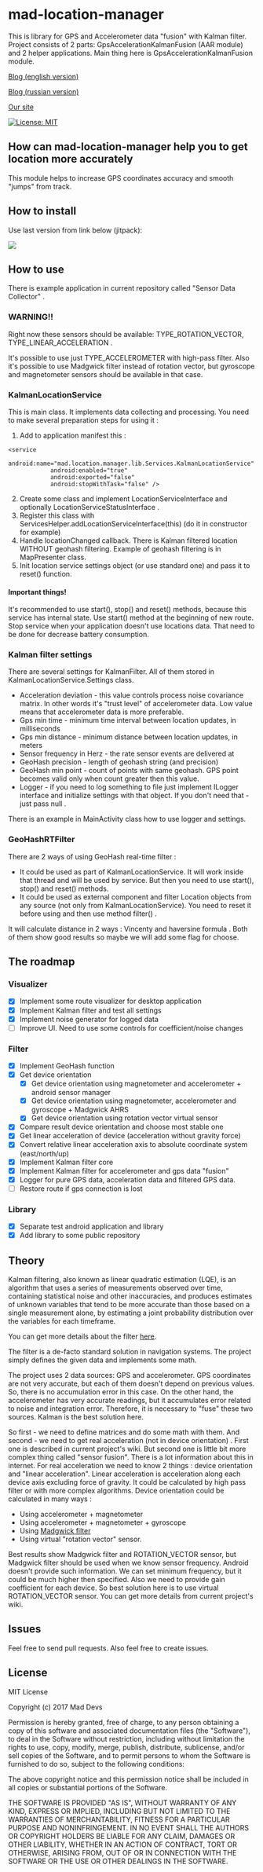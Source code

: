 # mad-location-manager 
This is library for GPS and Accelerometer data "fusion" with Kalman filter. 
Project consists of 2 parts: GpsAccelerationKalmanFusion (AAR module) and 2 helper applications. Main thing here is GpsAccelerationKalmanFusion module.

[Blog (english version)](https://blog.maddevs.io/reduce-gps-data-error-on-android-with-kalman-filter-and-accelerometer-43594faed19c)

[Blog (russian version)](https://blog.maddevs.io/ru-reduce-gps-data-error-on-android-with-kalman-filter-and-accelerometer-b81f1026e06c)

[Our site](https://gps.maddevs.io/en/)


[![License: MIT](https://img.shields.io/badge/License-MIT-yellow.svg)](https://opensource.org/licenses/MIT)

## How can mad-location-manager help you to get location more accurately

This module helps to increase GPS coordinates accuracy and smooth "jumps" from track. 

## How to install

Use last version from link below (jitpack): 

[![](https://jitpack.io/v/maddevsio/mad-location-manager.svg)](https://jitpack.io/#maddevsio/mad-location-manager)

## How to use
There is example application in current repository called "Sensor Data Collector" . 

### WARNING!!

Right now these sensors should be available:
TYPE_ROTATION_VECTOR, TYPE_LINEAR_ACCELERATION .

It's possible to use just TYPE_ACCELEROMETER with high-pass filter. Also it's possible to use Madgwick filter instead of rotation vector, but gyroscope and magnetometer sensors should be available in that case.

### KalmanLocationService

This is main class. It implements data collecting and processing. You need to make several preparation steps for using it : 
1. Add to application manifest this : 

```
<service
            android:name="mad.location.manager.lib.Services.KalmanLocationService"
            android:enabled="true"
            android:exported="false"
            android:stopWithTask="false" />
```
2. Create some class and implement LocationServiceInterface and optionally LocationServiceStatusInterface . 
3. Register this class with ServicesHelper.addLocationServiceInterface(this) (do it in constructor for example)
4. Handle locationChanged callback. There is Kalman filtered location WITHOUT geohash filtering. Example of geohash filtering is in MapPresenter class.
5. Init location service settings object (or use standard one) and pass it to reset() function.

#### Important things!
It's recommended to use start(), stop() and reset() methods, because this service has internal state. Use start() method at the beginning of new route. Stop service when your application doesn't use locations data. That need to be done for decrease battery consumption. 

### Kalman filter settings

There are several settings for KalmanFilter. All of them stored in KalmanLocationService.Settings class. 

- Acceleration deviation - this value controls process noise covariance matrix. In other words it's "trust level" of accelerometer data. Low value means that accelerometer data is more preferable. 
- Gps min time	- minimum time interval between location updates, in milliseconds
- Gps min distance - minimum distance between location updates, in meters
- Sensor frequency in Herz - the rate sensor events are delivered at
- GeoHash precision - length of geohash string (and precision)
- GeoHash min point - count of points with same geohash. GPS point becomes valid only when count greater then this value. 
- Logger - if you need to log something to file just implement ILogger interface and initialize settings with that object. If you don't need that - just pass null . 

There is an example in MainActivity class how to use logger and settings.

### GeoHashRTFilter

There are 2 ways of using GeoHash real-time filter : 
* It could be used as part of KalmanLocationService. It will work inside that thread and will be used by service. But then you need to use start(), stop() and reset() methods. 
* It could be used as external component and filter Location objects from any source (not only from KalmanLocationService). You need to reset it before using and then use method filter() .

It will calculate distance in 2 ways : Vincenty and haversine formula . Both of them show good results so maybe we will add some flag for choose. 


## The roadmap
### Visualizer 

- [x] Implement some route visualizer for desktop application
- [x] Implement Kalman filter and test all settings
- [x] Implement noise generator for logged data
- [ ] Improve UI. Need to use some controls for coefficient/noise changes

### Filter 

- [x] Implement GeoHash function
- [x] Get device orientation
	- [x] Get device orientation using magnetometer and accelerometer + android sensor manager
	- [x] Get device orientation using magnetometer, accelerometer and gyroscope + Madgwick AHRS
	- [x] Get device orientation using rotation vector virtual sensor
- [x] Compare result device orientation and choose most stable one
- [x] Get linear acceleration of device (acceleration without gravity force)
- [x] Convert relative linear acceleration axis to absolute coordinate system (east/north/up)
- [x] Implement Kalman filter core
- [x] Implement Kalman filter for accelerometer and gps data "fusion"
- [x] Logger for pure GPS data, acceleration data and filtered GPS data.
- [ ] Restore route if gps connection is lost

### Library

- [x] Separate test android application and library
- [x] Add library to some public repository

## Theory

Kalman filtering, also known as linear quadratic estimation (LQE), is an algorithm that uses a series of measurements observed over time, containing statistical noise and other inaccuracies, and produces estimates of unknown variables that tend to be more accurate than those based on a single measurement alone, by estimating a joint probability distribution over the variables for each timeframe.

You can get more details about the filter [here](https://en.wikipedia.org/wiki/Kalman_filter).

The filter is a de-facto standard solution in navigation systems. The project simply defines the given data and implements some math.

The project uses 2 data sources: GPS and accelerometer. GPS coordinates are not very accurate, but each of them doesn't depend on previous values. So, there is no accumulation error in this case. On the other hand, the accelerometer has very accurate readings, but it accumulates error related to noise and integration error. Therefore, it is necessary to "fuse" these two sources. Kalman is the best solution here.

So first - we need to define matrices and do some math with them. And second - we need to get real acceleration (not in device orientation) . First one is described in current project's wiki. But second one is little bit more complex thing called "sensor fusion". There is a lot information about this in internet. For real acceleration we need to know 2 things : device orientation and "linear acceleration". Linear acceleration is acceleration along each device axis excluding force of gravity. It could be calculated by high pass filter or with more complex algorithms. Device orientation could be calculated in many ways :

- Using accelerometer + magnetometer
- Using accelerometer + magnetometer + gyroscope
- Using [Madgwick filter](http://x-io.co.uk/open-source-imu-and-ahrs-algorithms/)
- Using virtual "rotation vector" sensor. 

Best results show Madgwick filter and ROTATION_VECTOR sensor, but Madgwick filter should be used when we know sensor frequency. Android doesn't provide such information. We can set minimum frequency, but it could be much higher then specified. Also we need to provide gain coefficient for each device. So best solution here is to use virtual ROTATION_VECTOR sensor. You can get more details from current project's wiki.

## Issues

Feel free to send pull requests. Also feel free to create issues.

## License

MIT License

Copyright (c) 2017 Mad Devs

Permission is hereby granted, free of charge, to any person obtaining a copy of this software and associated documentation files (the "Software"), to deal in the Software without restriction, including without limitation the rights to use, copy, modify, merge, publish, distribute, sublicense, and/or sell copies of the Software, and to permit persons to whom the Software is furnished to do so, subject to the following conditions:

The above copyright notice and this permission notice shall be included in all copies or substantial portions of the Software.

THE SOFTWARE IS PROVIDED "AS IS", WITHOUT WARRANTY OF ANY KIND, EXPRESS OR IMPLIED, INCLUDING BUT NOT LIMITED TO THE WARRANTIES OF MERCHANTABILITY, FITNESS FOR A PARTICULAR PURPOSE AND NONINFRINGEMENT. IN NO EVENT SHALL THE AUTHORS OR COPYRIGHT HOLDERS BE LIABLE FOR ANY CLAIM, DAMAGES OR OTHER LIABILITY, WHETHER IN AN ACTION OF CONTRACT, TORT OR OTHERWISE, ARISING FROM, OUT OF OR IN CONNECTION WITH THE SOFTWARE OR THE USE OR OTHER DEALINGS IN THE SOFTWARE.
